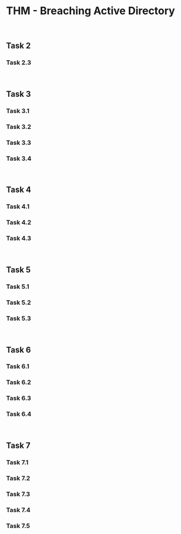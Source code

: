 # THM - Breaching Active Directory

<br>

## Task 2

### Task 2.3

> 

<br>

## Task 3

### Task 3.1

> 

### Task 3.2

> 

### Task 3.3

> 

### Task 3.4

> 

<br>

## Task 4

### Task 4.1

> 

### Task 4.2

> 

### Task 4.3

> 

<br>

## Task 5

### Task 5.1

> 

### Task 5.2

> 

### Task 5.3

> 

<br>

## Task 6

### Task 6.1

> 

### Task 6.2

> 

### Task 6.3

> 

### Task 6.4

> 

<br>

## Task 7

### Task 7.1

> 

### Task 7.2

> 

### Task 7.3

> 

### Task 7.4

> 

### Task 7.5

> 

<br>

